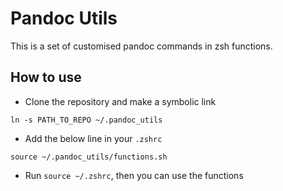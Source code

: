 # Pandoc Utils

This is a set of customised pandoc commands in zsh functions.

## How to use

- Clone the repository and make a symbolic link

```
ln -s PATH_TO_REPO ~/.pandoc_utils
```

- Add the below line in your `.zshrc`

```
source ~/.pandoc_utils/functions.sh
```

- Run `source ~/.zshrc`, then you can use the functions
